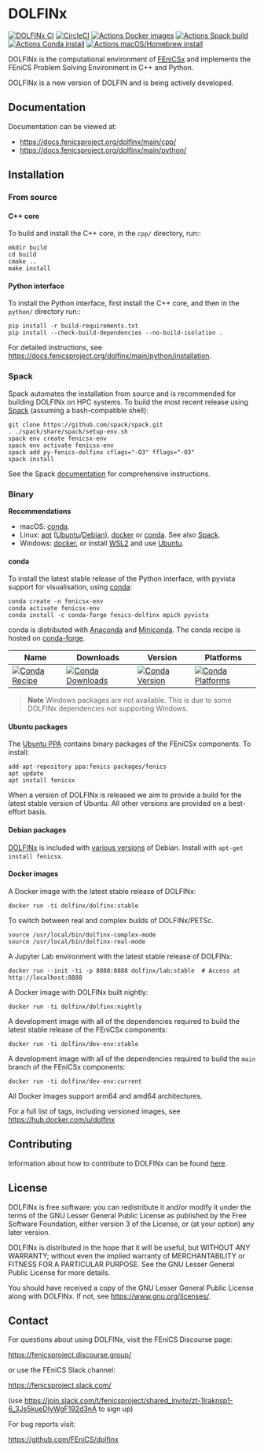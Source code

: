 # DOLFINx

[![DOLFINx CI](https://github.com/FEniCS/dolfinx/actions/workflows/ccpp.yml/badge.svg)](https://github.com/FEniCS/dolfinx/actions/workflows/ccpp.yml)
[![CircleCI](https://circleci.com/gh/FEniCS/dolfinx.svg?style=shield)](https://circleci.com/gh/FEniCS/dolfinx)
[![Actions Docker images](https://github.com/FEniCS/dolfinx/actions/workflows/docker-end-user.yml/badge.svg)](https://github.com/FEniCS/dolfinx/actions/workflows/docker-end-user.yml)
[![Actions Spack build](https://github.com/FEniCS/dolfinx/actions/workflows/spack.yml/badge.svg)](https://github.com/FEniCS/dolfinx/actions/workflows/spack.yml)
[![Actions Conda install](https://github.com/FEniCS/dolfinx/actions/workflows/conda.yml/badge.svg)](https://github.com/FEniCS/dolfinx/actions/workflows/conda.yml)
[![Actions macOS/Homebrew install](https://github.com/FEniCS/dolfinx/actions/workflows/macos.yml/badge.svg)](https://github.com/FEniCS/dolfinx/actions/workflows/macos.yml)

DOLFINx is the computational environment of
[FEniCSx](https://fenicsproject.org) and implements the FEniCS Problem
Solving Environment in C++ and Python.

DOLFINx is a new version of DOLFIN and is being actively developed.

## Documentation

Documentation can be viewed at:

- <https://docs.fenicsproject.org/dolfinx/main/cpp/>
- <https://docs.fenicsproject.org/dolfinx/main/python/>

## Installation

### From source

#### C++ core

To build and install the C++ core, in the ``cpp/`` directory, run::

```shell
mkdir build
cd build
cmake ..
make install
```

#### Python interface

To install the Python interface, first install the C++ core, and then
in the ``python/`` directory run::

```shell
pip install -r build-requirements.txt
pip install --check-build-dependencies --no-build-isolation .
```

For detailed instructions, see
<https://docs.fenicsproject.org/dolfinx/main/python/installation>.

### Spack

Spack automates the installation from source and is recommended for
building DOLFINx on HPC systems. To build the most recent release using
[Spack](https://spack.readthedocs.io/) (assuming a bash-compatible
shell):

```shell
git clone https://github.com/spack/spack.git
. ./spack/share/spack/setup-env.sh
spack env create fenicsx-env
spack env activate fenicsx-env
spack add py-fenics-dolfinx cflags="-O3" fflags="-O3"
spack install
```

See the Spack [documentation](https://spack.readthedocs.io/) for
comprehensive instructions.

### Binary

**Recommendations**

- macOS: [conda](#conda).
- Linux: [apt](#ubuntu-packages)
  ([Ubuntu](#ubuntu-packages)/[Debian](#debian-packages)),
  [docker](#docker-images) or [conda](#conda). See also [Spack](#spack).
- Windows: [docker](#docker-images), or install
  [WSL2](https://docs.microsoft.com/en-us/windows/wsl/install) and use
  [Ubuntu](#ubuntu-packages).

#### conda

To install the latest stable release of the Python interface, with
pyvista support for visualisation, using [conda](https://conda.io):

```shell
conda create -n fenicsx-env
conda activate fenicsx-env
conda install -c conda-forge fenics-dolfinx mpich pyvista
```

conda is distributed with [Anaconda](https://www.anaconda.com/) and
[Miniconda](https://docs.conda.io/en/latest/miniconda.html). The conda
recipe is hosted on
[conda-forge](https://github.com/conda-forge/fenics-dolfinx-feedstock).

| Name | Downloads | Version | Platforms |
| --- | --- | --- | --- |
| [![Conda Recipe](https://img.shields.io/badge/recipe-fenics--dolfinx-green.svg)](https://anaconda.org/conda-forge/fenics-dolfinx) | [![Conda Downloads](https://img.shields.io/conda/dn/conda-forge/fenics-dolfinx.svg)](https://anaconda.org/conda-forge/fenics-dolfinx) | [![Conda Version](https://img.shields.io/conda/vn/conda-forge/fenics-dolfinx.svg)](https://anaconda.org/conda-forge/fenics-dolfinx) | [![Conda Platforms](https://img.shields.io/conda/pn/conda-forge/fenics-dolfinx.svg)](https://anaconda.org/conda-forge/fenics-dolfinx) |

> **Note**
> Windows packages are not available. This is due to some DOLFINx
> dependencies not supporting Windows.

#### Ubuntu packages

The [Ubuntu
PPA](https://launchpad.net/~fenics-packages/+archive/ubuntu/fenics)
contains binary packages of the FEniCSx components. To install:

```shell
add-apt-repository ppa:fenics-packages/fenics
apt update
apt install fenicsx
```

When a version of DOLFINx is released we aim to provide a build for the
latest stable version of Ubuntu. All other versions are provided on a
best-effort basis.

#### Debian packages

[DOLFINx](https://tracker.debian.org/pkg/fenics-dolfinx) is included
with [various
versions](https://packages.debian.org/search?keywords=python3-dolfinx&searchon=names&exact=1&suite=all&section=all)
of Debian. Install with `apt-get install fenicsx`.

#### Docker images

A Docker image with the latest stable release of DOLFINx:

```shell
docker run -ti dolfinx/dolfinx:stable
```

To switch between real and complex builds of DOLFINx/PETSc.

```shell
source /usr/local/bin/dolfinx-complex-mode
source /usr/local/bin/dolfinx-real-mode
```

A Jupyter Lab environment with the latest stable release of DOLFINx:

```shell
docker run --init -ti -p 8888:8888 dolfinx/lab:stable  # Access at http://localhost:8888
```

A Docker image with DOLFINx built nightly:

```shell
docker run -ti dolfinx/dolfinx:nightly
```

A development image with all of the dependencies required
to build the latest stable release of the FEniCSx components:

```shell
docker run -ti dolfinx/dev-env:stable
```

A development image with all of the dependencies required
to build the `main` branch of the FEniCSx components:

```shell
docker run -ti dolfinx/dev-env:current
```

All Docker images support arm64 and amd64 architectures.

For a full list of tags, including versioned images, see
<https://hub.docker.com/u/dolfinx>

## Contributing

Information about how to contribute to DOLFINx can be found
[here](CONTRIBUTING.md).

## License

DOLFINx is free software: you can redistribute it and/or modify it
under the terms of the GNU Lesser General Public License as published
by the Free Software Foundation, either version 3 of the License, or
(at your option) any later version.

DOLFINx is distributed in the hope that it will be useful, but
WITHOUT ANY WARRANTY; without even the implied warranty of
MERCHANTABILITY or FITNESS FOR A PARTICULAR PURPOSE. See the GNU
Lesser General Public License for more details.

You should have received a copy of the GNU Lesser General Public
License along with DOLFINx. If not, see
<https://www.gnu.org/licenses/>.

## Contact

For questions about using DOLFINx, visit the FEniCS Discourse page:

<https://fenicsproject.discourse.group/>

or use the FEniCS Slack channel:

<https://fenicsproject.slack.com/>

(use <https://join.slack.com/t/fenicsproject/shared_invite/zt-1lraknsp1-6_3Js5kueDIyWgF192d3nA> to sign up)

For bug reports visit:

<https://github.com/FEniCS/dolfinx>
